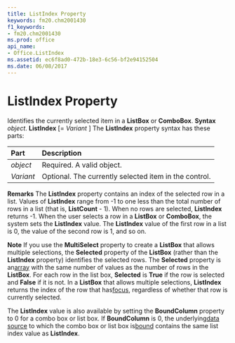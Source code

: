 ```yaml
---
title: ListIndex Property
keywords: fm20.chm2001430
f1_keywords:
- fm20.chm2001430
ms.prod: office
api_name:
- Office.ListIndex
ms.assetid: ec6f8ad0-472b-18e3-6c56-bf2e94152504
ms.date: 06/08/2017
---
```



# ListIndex Property



Identifies the currently selected item in a **ListBox** or **ComboBox**.
 **Syntax**
 _object_. **ListIndex** [= _Variant_ ]
The **ListIndex** property syntax has these parts:


|**Part**|**Description**|
|:-----|:-----|
| _object_|Required. A valid object.|
| _Variant_|Optional. The currently selected item in the control.|
 **Remarks**
The **ListIndex** property contains an index of the selected row in a list. Values of **ListIndex** range from -1 to one less than the total number of rows in a list (that is, **ListCount** - 1). When no rows are selected, **ListIndex** returns -1. When the user selects a row in a **ListBox** or **ComboBox**, the system sets the **ListIndex** value. The **ListIndex** value of the first row in a list is 0, the value of the second row is 1, and so on.

 **Note**  If you use the **MultiSelect** property to create a **ListBox** that allows multiple selections, the **Selected** property of the **ListBox** (rather than the **ListIndex** property) identifies the selected rows. The **Selected** property is an[array](vbe-glossary.md) with the same number of values as the number of rows in the **ListBox**. For each row in the list box, **Selected** is **True** if the row is selected and **False** if it is not. In a **ListBox** that allows multiple selections, **ListIndex** returns the index of the row that has[focus](vbe-glossary.md), regardless of whether that row is currently selected.

The **ListIndex** value is also available by setting the **BoundColumn** property to 0 for a combo box or list box. If **BoundColumn** is 0, the underlying[data source](glossary-vba.md) to which the combo box or list box is[bound](glossary-vba.md) contains the same list index value as **ListIndex**.

